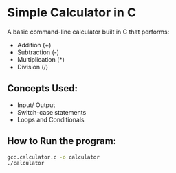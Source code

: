 # Simple Calculator in C

A basic command-line calculator built in C that performs:
- Addition (+)
- Subtraction (-)
- Multiplication (*)
- Division (/)

## Concepts Used: 
- Input/ Output
- Switch-case statements
- Loops and Conditionals

## How to Run the program: 
```bash
gcc.calculator.c -o calculator
./calculator

